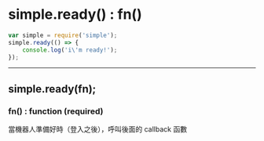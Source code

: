# simple.ready() : fn() #
```js
var simple = require('simple');
simple.ready(() => {
    console.log('i\'m ready!');
});
```
---
## simple.ready(fn); ##
### fn() : function (required) ###
當機器人準備好時（登入之後），呼叫後面的 callback 函數
